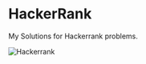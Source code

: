 # HackerRank
My Solutions for Hackerrank problems.

![Hackerrank](https://blog.hackerrank.com/wp-content/uploads/2018/08/Blog-Logo.png)
